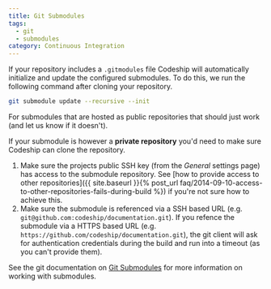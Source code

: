 ```yaml
---
title: Git Submodules
tags:
  - git
  - submodules
category: Continuous Integration
---
```


If your repository includes a `.gitmodules` file Codeship will automatically initialize and update the configured submodules. To do this, we run the following command after cloning your repository.

```bash
git submodule update --recursive --init
```

For submodules that are hosted as public repositories that should just work (and let us know if it doesn't).

If your submodule is however a **private repository** you'd need to make sure Codeship can clone the repository.

1. Make sure the projects public SSH key (from the _General_ settings page) has access to the submodule repository. See [how to provide access to other repositories]({{ site.baseurl }}{% post_url faq/2014-09-10-access-to-other-repositories-fails-during-build %}) if you're not sure how to achieve this.
2. Make sure the submodule is referenced via a SSH based URL (e.g. `git@github.com:codeship/documentation.git`). If you refence the submodule via a HTTPS based URL (e.g. `https://github.com/codeship/documentation.git`), the git client will ask for authentication credentials during the build and run into a timeout (as you can't provide them).

See the git documentation on [Git Submodules](https://git-scm.com/book/en/v2/Git-Tools-Submodules) for more information on working with submodules.
